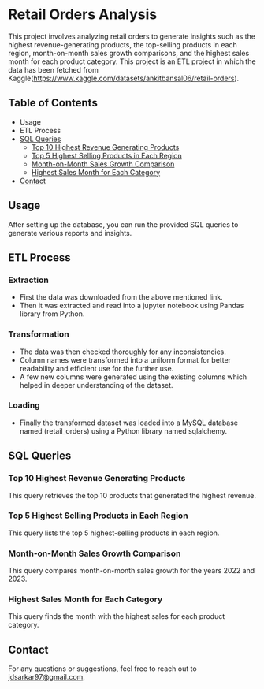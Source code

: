 # Retail Orders Analysis

This project involves analyzing retail orders to generate insights such as the highest revenue-generating products, the top-selling products in each region, month-on-month sales growth comparisons, and the highest sales month for each product category. This project is an ETL project in which the data has been fetched from Kaggle(https://www.kaggle.com/datasets/ankitbansal06/retail-orders). 

## Table of Contents

- Usage
- ETL Process
- [SQL Queries](#sql-queries)
  - [Top 10 Highest Revenue Generating Products](#top-10-highest-revenue-generating-products)
  - [Top 5 Highest Selling Products in Each Region](#top-5-highest-selling-products-in-each-region)
  - [Month-on-Month Sales Growth Comparison](#month-on-month-sales-growth-comparison)
  - [Highest Sales Month for Each Category](#highest-sales-month-for-each-category)
- [Contact](#contact)

## Usage
After setting up the database, you can run the provided SQL queries to generate various reports and insights.

## ETL Process

### Extraction
- First the data was downloaded from the above mentioned link.
- Then it was extracted and read into a jupyter notebook using Pandas library from Python.

### Transformation
- The data was then checked thoroughly for any inconsistencies.
- Column names were transformed into a uniform format for better readability and efficient use for the further use.
- A few new columns were generated using the existing columns which helped in deeper understanding of the dataset.

### Loading
- Finally the transformed dataset was loaded into a MySQL database named (retail_orders) using a Python library named sqlalchemy. 

## SQL Queries

### Top 10 Highest Revenue Generating Products
This query retrieves the top 10 products that generated the highest revenue.

### Top 5 Highest Selling Products in Each Region
This query lists the top 5 highest-selling products in each region.

### Month-on-Month Sales Growth Comparison
This query compares month-on-month sales growth for the years 2022 and 2023.

### Highest Sales Month for Each Category
This query finds the month with the highest sales for each product category.

## Contact
For any questions or suggestions, feel free to reach out to jdsarkar97@gmail.com.

